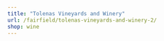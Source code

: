 ```yaml
---
title: "Tolenas Vineyards and Winery"
url: /fairfield/tolenas-vineyards-and-winery-2/
shop: wine
---
```

